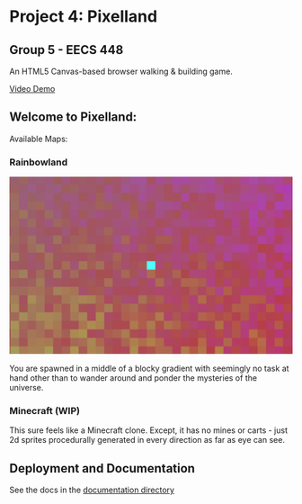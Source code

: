 # Project 4: Pixelland

## Group 5 - EECS 448

An HTML5 Canvas-based browser walking & building game.

[Video Demo](https://www.youtube.com/watch?v=3guzbg383WA)

## Welcome to Pixelland:

Available Maps:

### Rainbowland

![](documentation/screenshots/rainbowland.png)

You are spawned in a middle of a blocky gradient with seemingly no task at hand
other than to wander around and ponder the mysteries of the universe.

### Minecraft (WIP)

This sure feels like a Minecraft clone. Except, it has no mines or carts - just
2d sprites procedurally generated in every direction as far as eye can see.

## Deployment and Documentation

See the docs in the [documentation directory](./documentation/)
